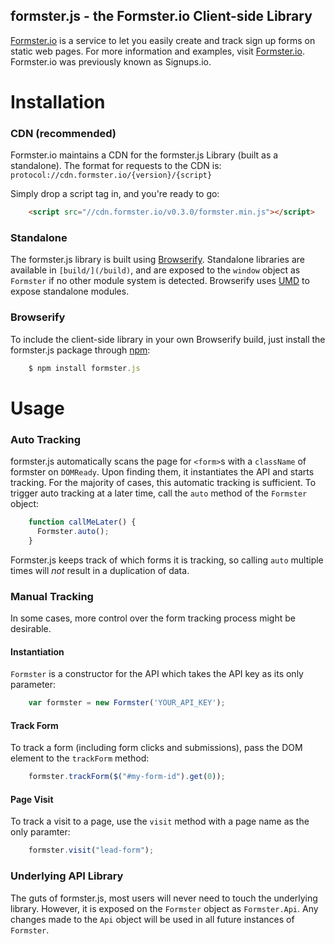 formster.js - the Formster.io Client-side Library
------------------

[Formster.io](http://formster.io) is a service to let you easily create and track sign up forms on static web pages. For more information and examples, visit [Formster.io](http://formster.io). Formster.io was previously known as Signups.io.


Installation
============

### CDN (recommended)
Formster.io maintains a CDN for the formster.js Library (built as a standalone). The format for requests to the CDN is:
`protocol://cdn.formster.io/{version}/{script}`

Simply drop a script tag in, and you're ready to go:

```html
    <script src="//cdn.formster.io/v0.3.0/formster.min.js"></script>
```


### Standalone
The formster.js library is built using [Browserify](http://browserify.org). Standalone libraries are available in `[build/](/build)`, and are exposed to the `window` object as `Formster` if no other module system is detected. Browserify uses [UMD](https://github.com/forbeslindesay/umd) to expose standalone modules.


### Browserify
To include the client-side library in your own Browserify build, just install the formster.js package through [npm](http://npmjs.org):

```javascript
    $ npm install formster.js
```


Usage
=====

### Auto Tracking
formster.js automatically scans the page for `<form>`s with a `className` of formster on `DOMReady`. Upon finding them, it instantiates the API and starts tracking. For the majority of cases, this automatic tracking is sufficient. To trigger auto tracking at a later time, call the `auto` method of the `Formster` object:

```javascript
    function callMeLater() {
      Formster.auto();
    }
```

Formster.js keeps track of which forms it is tracking, so calling `auto` multiple times will *not* result in a duplication of data.

### Manual Tracking
In some cases, more control over the form tracking process might be desirable.

#### Instantiation
`Formster` is a constructor for the API which takes the API key as its only parameter:

```javascript
    var formster = new Formster('YOUR_API_KEY');
```

#### Track Form
To track a form (including form clicks and submissions), pass the DOM element to the `trackForm` method:

```javascript
    formster.trackForm($("#my-form-id").get(0));
```

#### Page Visit
To track a visit to a page, use the `visit` method with a page name as the only paramter:

```javascript
    formster.visit("lead-form");
```

### Underlying API Library
The guts of formster.js, most users will never need to touch the underlying library. However, it is exposed on the `Formster` object as `Formster.Api`. Any changes made to the `Api` object will be used in all future instances of `Formster`.

